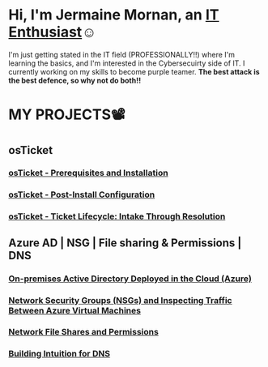 <h1>Hi, I'm Jermaine Mornan, an <a href="https://www.linkedin.com/in/jdmornan/">IT Enthusiast</a>☺</h1>
I'm just getting stated in the IT field (PROFESSIONALLY!!) where I'm learning the basics, and I'm interested in the Cybersecuirty side of IT. I currently working on my skills to become purple teamer. 
<b>The best attack is the best defence, so why not do both!!</b>
<!---
jdmornan/jdmornan is a ✨ special ✨ repository because its `README.md` (this file) appears on your GitHub profile.
You can click the Preview link to take a look at your changes.
--->


<h1><b>MY PROJECTS</b>📽️</h1> 

<h2>osTicket</h2>
<h3><b><a href="https://github.com/jdmornan/osTicket-.git">osTicket - Prerequisites and Installation</a></b></h3>
<h3><b><a href="https://github.com/jdmornan/osTicket---Post-Install-Configuration.git">osTicket - Post-Install Configuration</a></b></h3>
<h3><b><a href="https://github.com/jdmornan/osTicket---Ticket-Lifecycle-Intake-Through-Resolution.git">osTicket - Ticket Lifecycle: Intake Through Resolution</a></b></h3>

<h2>Azure AD | NSG | File sharing & Permissions | DNS</h2>
<h3><b><a href="https://github.com/jdmornan/Azure-AD-on-pemises-.git">On-premises Active Directory Deployed in the Cloud (Azure)</a></b></h3>
<h3><b><a href="https://github.com/jdmornan/Azure-networking-protocol.git">Network Security Groups (NSGs) and Inspecting Traffic Between Azure Virtual Machines</a></b></h3>
<h3><b><a href="https://github.com/jdmornan/Network-file-share-and-permissions.git">Network File Shares and Permissions</a></b></h3>
<h3><b><a href="https://github.com/jdmornan/Building-Intuition-for-DNS.git">Building Intuition for DNS</a></b></h3>
